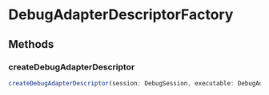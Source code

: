 # DebugAdapterDescriptorFactory

## Methods

### createDebugAdapterDescriptor

```typescript
createDebugAdapterDescriptor(session: DebugSession, executable: DebugAdapterExecutable): ProviderResult<DebugAdapterDescriptor>
```

